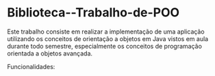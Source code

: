 # Biblioteca--Trabalho-de-POO
Este trabalho consiste em realizar a implementação de uma aplicação utilizando os conceitos de
orientação a objetos em Java vistos em aula durante todo semestre, especialmente os conceitos
de programação orientada a objetos avançada.

Funcionalidades:
